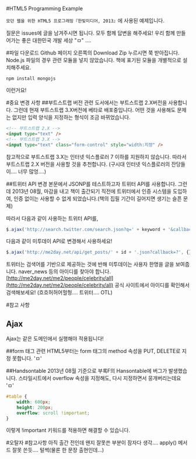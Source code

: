 #HTML5 Programming Example

`모던 웹을 위한 HTML5 프로그래밍『한빛미디어, 2013』`에 사용된 예제입니다.

질문은 issues에 글을 남겨주시면 됩니다.
모두 함께 답변을 해주세요!
우리 함께 만들어가는 좋은 대한민국 개발 세상 "ㅁ" ....

#파일 다운로드
Github 페이지 오른쪽의 Download Zip 누르시면 쭉 받아집니다.
Node.js 파일의 경우 관련 모듈을 넣지 않았습니다. 책에 표기된 모듈을 개별적으로 설치해주세요.
```
npm install mongojs
```
이런거요!

#중요 변경 사항
##부트스트랩 버전 관련
도서에서는 부트스트랩 2.X버전을 사용합니다. 그런데 현재 부트스트랩 3.X버전에 베타로 배포중입니다.
어떤 것을 사용해도 문제는 없지만 입력 양식을 지정하는 형식이 조금 바뀌었습니다.
```html
<!-- 부트스트랩 2.X -->
<input type="text" />
<!-- 부트스트랩 3.X -->
<input type="text" class="form-control" style="width:지정" />
```
참고적으로 부트스트랩 3.X는 인터넷 익스플로러 7 이하를 지원하지 않습니다.
따라서 부트스트랩 2.X 버전을 사용할 것을 추천합니다. (구시대 인터넷 익스플로러의 잔당들이.... 너무 많엉....)

##트위터 API 변경
본문에서 JSONP를 테스트하고자 트위터 API를 사용합니다.
그런데 2013년 08월, 마감을 내고 책이 출간되기 직전에 트위터에서 인증 시스템을 도입하여,
인증 없이는 사용할 수 없게 되었습니다.(책의 집필 기간이 길어지면 생기는 슬픈 문제)

따라서 다음과 같이 사용하는 트위터 API를,
```javascript
$.ajax('http://search.twitter.com/search.json?q=' + keyword + '&callback=?', {});
```
다음과 같이 미투데이 API로 변경해서 사용하세요!
```javascript
$.ajax('http://me2day.net/api/get_posts/' + id + '.json?callback=?', {});
```
트위터는 검색어를 기반으로 제공하는 것에 반해 미투데이는 사용자 한명을 글을 보여줍니다.
naver_news 등의 아이디를 찾아야 합니다. [http://me2day.net/me2/people/celebrity/all](http://me2day.net/me2/people/celebrity/all) 공식 사이트에서 아이디를 확인해서 검색해보세요!
(흐흐허허어헐헝.... 트위터.... OTL)

#참고 사항
## Ajax
Ajax는 같은 도메인에서 실행해야 적용됩니다!

##form 태그 관련
HTML5부터는 form 태그의 method 속성을 PUT, DELETE로 지정 못합니다. 'ㅁ'

##Handsontable
2013년 08월 기준으로 부록F의 Hansontable에 버그가 발생했습니다.
스타일시트에서 overflow 속성을 지정해도, 다시 지정하면서 뭉개버리는데요 'ㅁ'
```css
#table {
    width: 600px;
    height: 200px;
    overflow: scroll !important;
}
```
이렇게 !important 키워드를 적용하면 해결할 수 있습니다.

#오탈자
#참고사항
아직 출간 전인데 왠지 잘못쓴 부분이 잠자다 생각.... apply() 메서드 잘못 쓴듯.... 털썩(물론 한 문장 출현인데...)
